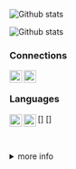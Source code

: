 ![Github stats](https://github-readme-stats.vercel.app/api?username=enforcd&theme=dark)

![Github stats](https://github-readme-stats.vercel.app/api/top-langs/?username=enforcd&theme=dark)

### Connections
[<img align="left" alt="YouTube" width="22px" src="https://cdn.jsdelivr.net/npm/simple-icons@v3/icons/youtube.svg" />][youtube]
[<img align="left" alt="Discord" width="22px" src="https://cdn.jsdelivr.net/npm/simple-icons@3.13.0/icons/discord.svg" />][discord]
<br />

### Languages
[<img align="left" alt="Python" width="22px" src="https://cdn.jsdelivr.net/npm/simple-icons@3.13.0/icons/python.svg" />]
[<img align="left" alt="CSharp" width="22px" src="https://cdn.jsdelivr.net/npm/simple-icons@3.13.0/icons/csharp.svg" />]

<br />
<br />

<details>
  <summary>more info</summary>
 
 <!--START_SECTION:activity-->
 <img align="left" alt="Github Stats" src="https://github-readme-stats.vercel.app/api/top-langs/?username=enforcd&theme=dark&show_icons=true&hide_border=true" />
</details>
  

[youtube]: https://www.youtube.com/channel/UCU2rG-Pd80-8Zon5i-YOcUw
[discord]: https://discord.com/users/768456422366117908
